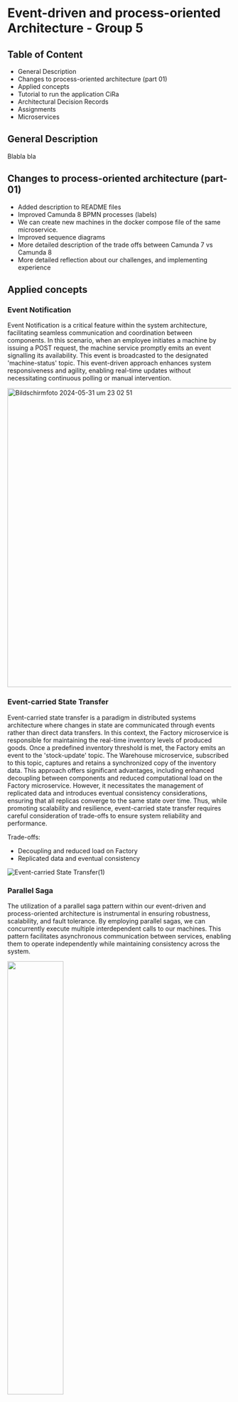 # Event-driven and process-oriented Architecture - Group 5

## Table of Content
* General Description
* Changes to process-oriented architecture (part 01)
* Applied concepts
* Tutorial to run the application CiRa
* Architectural Decision Records
* Assignments
* Microservices

## General Description

Blabla bla

## Changes to process-oriented architecture (part-01)

* Added description to README files
* Improved Camunda 8 BPMN processes (labels)
* We can create new machines in the docker compose file of the same microservice.
* Improved sequence diagrams
* More detailed description of the trade offs between Camunda 7 vs Camunda 8 
* More detailed reflection about our challenges, and implementing experience

## Applied concepts

### Event Notification

Event Notification is a critical feature within the system architecture, facilitating seamless
communication and coordination between components. In this scenario, when an employee
initiates a machine by issuing a POST request, the machine service promptly emits an event
signalling its availability. This event is broadcasted to the designated 'machine-status' topic.
This event-driven approach enhances system responsiveness and agility, enabling real-time updates
without necessitating continuous polling or manual intervention.

<img width="673" alt="Bildschirmfoto 2024-05-31 um 23 02 51" src="https://github.com/nikokelx/event-driven_and_process-oriented-architecture_group-5/assets/95875428/9322ca73-a9a3-4425-b3b6-f0cc41b65ab8">

### Event-carried State Transfer

Event-carried state transfer is a paradigm in distributed systems architecture where changes in state
are communicated through events rather than direct data transfers. In this context, the Factory
microservice is responsible for maintaining the real-time inventory levels of produced goods. Once
a predefined inventory threshold is met, the Factory emits an event to the 'stock-update' topic. The
Warehouse microservice, subscribed to this topic, captures and retains a synchronized copy of the
inventory data.
This approach offers significant advantages, including enhanced decoupling between components
and reduced computational load on the Factory microservice. However, it necessitates the
management of replicated data and introduces eventual consistency considerations, ensuring that
all replicas converge to the same state over time. Thus, while promoting scalability and resilience,
event-carried state transfer requires careful consideration of trade-offs to ensure system reliability
and performance.

Trade-offs:
* Decoupling and reduced load on Factory
* Replicated data and eventual consistency

![Event-carried State Transfer(1)](https://github.com/nikokelx/event-driven_and_process-oriented-architecture_group-5/assets/95875428/73cb995a-6627-4a6c-b568-f5fed1a59f8e)

### Parallel Saga

The utilization of a parallel saga pattern within our event-driven and process-oriented architecture
is instrumental in ensuring robustness, scalability, and fault tolerance. By employing parallel sagas,
we can concurrently execute multiple interdependent calls to our machines. This pattern facilitates
asynchronous communication between services, enabling them to operate independently while
maintaining consistency across the system.

<img src="https://github.com/nikokelx/event-driven_and_process-oriented-architecture_group-5/assets/95875428/7bf49bef-03ac-4d63-8320-8311679d82ba" width="50%"> 

### Anthology Saga

The integration of the Anthology Saga pattern brings substantial advantages in managing complex
workflows with multiple related processes. By adopting the Anthology Saga, we can orchestrate
cohesive sequences of events across various services, ensuring consistency and reliability
throughout. This pattern allows us to group related sagas under a common overarching saga,
facilitating better organization and coordination of business processes. With the Anthology Saga,
we can handle intricate scenarios with ease, as it provides a structured approach to managing
dependencies and interactions between different saga instances. We use this pattern for our
“Supply Chain” process.

<img src="https://github.com/nikokelx/event-driven_and_process-oriented-architecture_group-5/assets/95875428/a978ae3c-2964-4966-8033-7a5663347101" width="50%"> 

### Stateful Resilience Pattern - Human Intervention

In the Human Intervention pattern the system is designed to gracefully handle exceptional situations
by involving human intervention when necessary. When a critical error occurs that cannot be
resolved automatically or through traditional retry mechanisms, the system leads to human
operators for manual resolution. This pattern ensures that complex or ambiguous errors can be
addressed by human expertise, maintaining the integrity and reliability of the system. In our system
this pattern is used to make a decision about a further transfer in case of a transfer truck accident.

<img width="1142" alt="Bildschirmfoto 2024-05-31 um 23 01 52" src="https://github.com/nikokelx/event-driven_and_process-oriented-architecture_group-5/assets/95875428/d37a5ffe-b912-47e7-8d25-e649c312135c">

### Stateful Resilience Pattern - Stateful retry

In the Stateful Retry pattern within event-driven architecture, resilience is achieved by implementing
a stateful mechanism for retrying failed service tasks. Specifically, each service task is retried up to
three times upon encountering a failure. This approach aims to improve the robustness and fault
tolerance of the system by allowing failed tasks to be automatically retried.

<img width="396" alt="Bildschirmfoto 2024-05-31 um 23 00 10" src="https://github.com/nikokelx/event-driven_and_process-oriented-architecture_group-5/assets/95875428/d1b257a8-7734-4376-a308-31f96ad49e17">

### Outbox pattern

<img width="685" alt="Bildschirmfoto 2024-05-31 um 23 00 59" src="https://github.com/nikokelx/event-driven_and_process-oriented-architecture_group-5/assets/95875428/c4d0bacb-08e5-4fb0-8b61-86f9a6d8172c">

### Event Processor - Topology

#### Event Processor - Example of a Kafka Stream Consumer

<img width="1064" alt="grafik" src="https://github.com/nikokelx/event-driven_and_process-oriented-architecture_group-5/assets/95875428/e9ca8a8d-1fbd-41c8-96dc-a7b17e136219">

#### Event Processor - Router (Map)

<img width="1064" alt="grafik" src="https://github.com/nikokelx/event-driven_and_process-oriented-architecture_group-5/assets/95875428/1073a31a-6287-4436-9532-d528292b3503">

#### Event Processor - Filter

<img width="1064" alt="grafik" src="https://github.com/nikokelx/event-driven_and_process-oriented-architecture_group-5/assets/95875428/1e4bd217-5418-4cd5-89c6-58ea24415304">


#### Event Processor - Tumbling Window

<img width="1064" alt="Bildschirmfoto 2024-05-31 um 23 08 14" src="https://github.com/nikokelx/event-driven_and_process-oriented-architecture_group-5/assets/95875428/727e0d10-93dc-4c65-b3dc-cf3e0bbc6226">

#### Event Processor - KTable, Aggregate, and Suppress

<img width="1064" alt="Bildschirmfoto 2024-05-31 um 23 08 33" src="https://github.com/nikokelx/event-driven_and_process-oriented-architecture_group-5/assets/95875428/b3bcd159-d31f-4ce6-84b6-27f18d630f61">

#### Event Processor - Remap

<img width="1064" alt="Bildschirmfoto 2024-05-31 um 23 09 45" src="https://github.com/nikokelx/event-driven_and_process-oriented-architecture_group-5/assets/95875428/5f2b62b7-cd70-4c56-b991-aed2dd4ba72d">

#### Event Processor - Time Extractor

<img width="1064" alt="Bildschirmfoto 2024-05-31 um 23 10 37" src="https://github.com/nikokelx/event-driven_and_process-oriented-architecture_group-5/assets/95875428/be5b6090-f633-40ca-9557-d7d47d8a2a26">

#### Event Processor - For Each

<img width="1064" alt="Bildschirmfoto 2024-05-31 um 23 09 57" src="https://github.com/nikokelx/event-driven_and_process-oriented-architecture_group-5/assets/95875428/c758dc92-0e01-48de-a7d3-42f8b049370f">

## Tutorial to run the application CiRa
1. Go to the path /project/.

2. Execute the command:
```
docker-compose up --build
```

3. Run the process on Camunda 8

OR

4. Start Kafka Streams
```
POST Request to Machine X && POST Request start production line stream
```

### Note: Please do not run it simultaneously. Either run step 3 or step 4. Afterwards, restart the application.

## Architectural Decision Records
* [Architecture/Decisions](https://github.com/nikokelx/event-driven_and_process-oriented-architecture_group-5/tree/main/doc/architecture/decisions)

## Assignments
* [Assignment 01](https://github.com/nikokelx/event-driven_and_process-oriented-architecture_group-5/tree/main/assignments/assignment-1)
* [Assignment 02](https://github.com/nikokelx/event-driven_and_process-oriented-architecture_group-5/tree/main/assignments/assignment-2)
* [Assignment 03](https://github.com/nikokelx/event-driven_and_process-oriented-architecture_group-5/tree/main/assignments/assignment-3)
* [Assignment 04](https://github.com/nikokelx/event-driven_and_process-oriented-architecture_group-5/tree/main/assignments/assignment-4)

## Microservices
* [Factory](https://github.com/nikokelx/event-driven_and_process-oriented-architecture_group-5/tree/main/project/factory)
* [Warehouse](https://github.com/nikokelx/event-driven_and_process-oriented-architecture_group-5/tree/main/project/warehouse)
* [Logistics](https://github.com/nikokelx/event-driven_and_process-oriented-architecture_group-5/tree/main/project/logistics)
* [Machines](https://github.com/nikokelx/event-driven_and_process-oriented-architecture_group-5/tree/main/project/machines)
